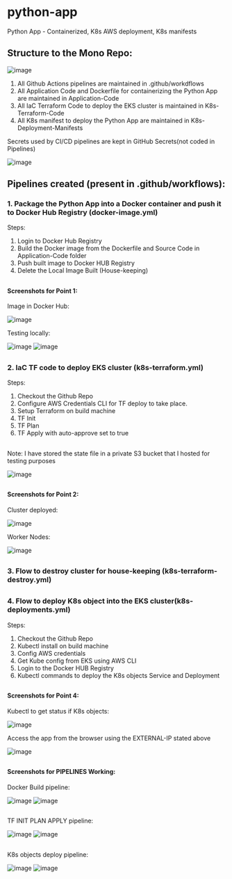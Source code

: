 # python-app
Python App - Containerized, K8s AWS deployment, K8s manifests

## Structure to the Mono Repo:

![image](https://user-images.githubusercontent.com/55613494/146029058-0069bd9a-e114-4a1a-869d-20fdc6b976ab.png)

1. All Github Actions pipelines are maintained in .github/workdflows
2. All Application Code and Dockerfile for containerizing the Python App are maintained in Application-Code 
3. All IaC Terraform Code to deploy the EKS cluster is maintained in K8s-Terraform-Code
4. All K8s manifest to deploy the Python App are maintained in K8s-Deployment-Manifests

Secrets used by CI/CD pipelines are kept in GitHub Secrets(not coded in Pipelines)

![image](https://user-images.githubusercontent.com/55613494/146029897-c926cd86-8649-48f3-9ffb-493fb6070514.png)


## Pipelines created (present in .github/workflows):

### 1. Package the Python App into a Docker container and push it to Docker Hub Registry (docker-image.yml)
 Steps:
 1. Login to Docker Hub Registry
  2. Build the Docker image from the Dockerfile and Source Code in Application-Code folder
  3. Push built image to Docker HUB Registry
  4. Delete the Local Image Built (House-keeping)
##
#### Screenshots for Point 1:
Image in Docker Hub:

![image](https://user-images.githubusercontent.com/55613494/146034148-8c1fb7d2-b483-45f3-9b0b-6f9c12d91c11.png)

Testing locally:

![image](https://user-images.githubusercontent.com/55613494/146034459-4634fff5-7825-41af-a4f0-bfca6832d999.png)
![image](https://user-images.githubusercontent.com/55613494/146034879-8ddcb763-f220-4da4-8d14-07e93c50fcd8.png)
##
### 2.  IaC TF code to deploy EKS cluster (k8s-terraform.yml)
   Steps:
   1. Checkout the Github Repo
   2. Configure AWS Credentials CLI for TF deploy to take place.
   3. Setup Terraform on build machine
   4. TF Init
   5. TF Plan
   6. TF Apply with auto-approve set to true
##
Note: I have stored the state file in a private S3 bucket that I hosted for testing purposes
 
![image](https://user-images.githubusercontent.com/55613494/146032835-58f4ebfa-693b-4757-9633-c1ec26c8758b.png)
##
#### Screenshots for Point 2:
Cluster deployed:

![image](https://user-images.githubusercontent.com/55613494/146033216-74da1154-2ab3-4793-934a-33829493c5ab.png)

Worker Nodes:

![image](https://user-images.githubusercontent.com/55613494/146033308-2aff0b91-294c-4535-a8b9-27640f76eee0.png)

##
### 3. Flow to destroy cluster for house-keeping (k8s-terraform-destroy.yml)
##
### 4. Flow to deploy K8s object into the EKS cluster(k8s-deployments.yml)

   Steps:
   1. Checkout the Github Repo
   2. Kubectl install on build machine
   3. Config AWS credentials
   4. Get Kube config from EKS using AWS CLI 
   5. Login to the Docker HUB Registry
   6. Kubectl commands to deploy the K8s objects Service and Deployment
##
#### Screenshots for Point 4:
Kubectl to get status if K8s objects:

![image](https://user-images.githubusercontent.com/55613494/146033726-7a20514a-4847-4074-81aa-52a1cca5d098.png)

Access the app from the browser using the EXTERNAL-IP stated above

![image](https://user-images.githubusercontent.com/55613494/146033947-7d4c2d13-8d85-407b-88dd-5b13a04a6fb6.png)
##
#### Screenshots for PIPELINES Working:
Docker Build pipeline:

![image](https://user-images.githubusercontent.com/55613494/146036717-7edc55ab-e62d-4886-a3e5-d15f92b9a379.png)
![image](https://user-images.githubusercontent.com/55613494/146036867-5fd68c62-2203-4489-bd7f-decf3652fb0b.png)
##
TF INIT PLAN APPLY pipeline:

![image](https://user-images.githubusercontent.com/55613494/146036937-51e723f0-4c5f-4610-8a1e-79765dc81bed.png)
![image](https://user-images.githubusercontent.com/55613494/146037013-fa94cb5f-b1f6-4c6e-9ca8-c1da1f81fb6b.png)
##
K8s objects deploy pipeline:

![image](https://user-images.githubusercontent.com/55613494/146037102-c45b8e3f-b4d5-4a52-b035-532e12d38d08.png)
![image](https://user-images.githubusercontent.com/55613494/146037148-3dffa5a9-c5a1-46f1-8c71-74359630e211.png)
##
